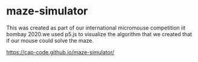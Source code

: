 # maze-simulator
This was created as part of our international micromouse competition iit bombay 2020.we used p5.js to visualize the algorithm that we created that if our mouse could solve the maze.


https://cap-code.github.io/maze-simulator/
